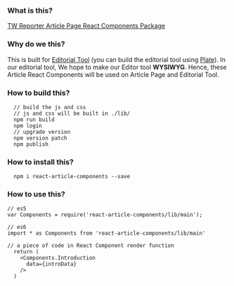 ### What is this?
[TW Reporter Article Page React Components Package](https://www.npmjs.com/package/twreporter-react-article-components)

### Why do we this?
This is built for [Editorial Tool](https://github.com/twreporter/keystone) (you can build the editorial tool using [Plate](https://github.com/twreporter/plate)).
In our editorial tool, We hope to make our Editor tool **WYSIWYG**.
Hence, these Article React Components will be used on Article Page and Editorial Tool.

### How to build this?
```
  // build the js and css
  // js and css will be built in ./lib/ 
  npm run build
  npm login
  // upgrade version
  npm version patch
  npm publish
```
### How to install this?
```
  npm i react-article-components --save
```

### How to use this?
```
// es5
var Components = require('react-article-components/lib/main');

// es6
import * as Components from 'react-article-components/lib/main'

// a piece of code in React Component render function
  return (
    <Components.Introduction
      data={introData}
    />
  )

```
